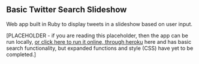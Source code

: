 ## Basic Twitter Search Slideshow

Web app built in Ruby to display tweets in a slideshow based on user input.

[PLACEHOLDER - if you are reading this placeholder, then the app can be run locally, [or click here to run it online, through heroku](http://tweet-search-slides.herokuapp.com/) here and has basic search functionality, but expanded functions and style (CSS) have yet to be completed.]